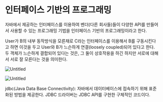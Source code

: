 # 인터페이스 기반의 프로그래밍

자바에서 제공하는 인터페이스를 이용하여 벤더(다른 회사들)들이 다양한 API를 만들어서 사용할 수 있는 프로그래밍 기법을 인터페이스 기반의 프로그래밍이라고 한다. 

User가 B의 내부 동작방식을 모른채로 C라는 인터페이스를 이용해서 B를 구동시킨다고 하면 이것을 두고 User와 B가 느슨하게 연결(loosely coupled)되어 있다고 한다. 두 객체가 느슨하게 결합되어 있다는 것은, 그 둘이 상호작용을 하긴 하지만 서로에 대해서 서로 잘 모른다는 것을 의미한다. 

![Untitled](%E1%84%8B%E1%85%B5%E1%86%AB%E1%84%90%E1%85%A5%E1%84%91%E1%85%A6%E1%84%8B%E1%85%B5%E1%84%89%E1%85%B3%20%E1%84%80%E1%85%B5%E1%84%87%E1%85%A1%E1%86%AB%E1%84%8B%E1%85%B4%20%E1%84%91%E1%85%B3%E1%84%85%E1%85%A9%E1%84%80%E1%85%B3%E1%84%85%E1%85%A2%E1%84%86%E1%85%B5%E1%86%BC%2096e984d6877746e7b3ac820a3aaf0a16/Untitled.png)

![Untitled](%E1%84%8B%E1%85%B5%E1%86%AB%E1%84%90%E1%85%A5%E1%84%91%E1%85%A6%E1%84%8B%E1%85%B5%E1%84%89%E1%85%B3%20%E1%84%80%E1%85%B5%E1%84%87%E1%85%A1%E1%86%AB%E1%84%8B%E1%85%B4%20%E1%84%91%E1%85%B3%E1%84%85%E1%85%A9%E1%84%80%E1%85%B3%E1%84%85%E1%85%A2%E1%84%86%E1%85%B5%E1%86%BC%2096e984d6877746e7b3ac820a3aaf0a16/Untitled%201.png)

jdbc(Java Data Base Connectivity): 자바에서 데이터베이스에 접속하기 위해 표준화된 방법을 제공한다. JDBC 드라이버는 JDBC API를 구현한 구체적인 코드이다.